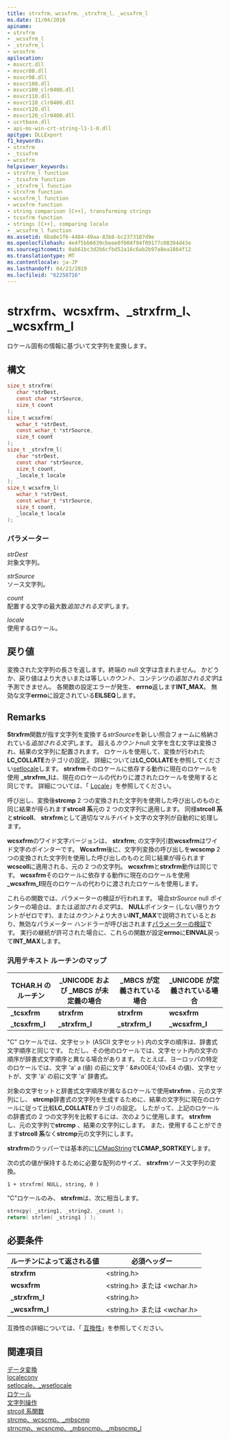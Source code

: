 ```yaml
---
title: strxfrm、wcsxfrm、_strxfrm_l、_wcsxfrm_l
ms.date: 11/04/2016
apiname:
- strxfrm
- _wcsxfrm_l
- _strxfrm_l
- wcsxfrm
apilocation:
- msvcrt.dll
- msvcr80.dll
- msvcr90.dll
- msvcr100.dll
- msvcr100_clr0400.dll
- msvcr110.dll
- msvcr110_clr0400.dll
- msvcr120.dll
- msvcr120_clr0400.dll
- ucrtbase.dll
- api-ms-win-crt-string-l1-1-0.dll
apitype: DLLExport
f1_keywords:
- strxfrm
- _tcsxfrm
- wcsxfrm
helpviewer_keywords:
- strxfrm_l function
- _tcsxfrm function
- _strxfrm_l function
- strxfrm function
- wcsxfrm_l function
- wcsxfrm function
- string comparison [C++], transforming strings
- tcsxfrm function
- strings [C++], comparing locale
- _wcsxfrm_l function
ms.assetid: 6ba8e1f6-4484-49aa-83b8-bc2373187d9e
ms.openlocfilehash: 4e4f5bb6639cbeee0f004f94f09177c08394d43e
ms.sourcegitcommit: 0ab61bc3d2b6cfbd52a16c6ab2b97a8ea1864f12
ms.translationtype: MT
ms.contentlocale: ja-JP
ms.lasthandoff: 04/23/2019
ms.locfileid: "62258716"
---
```

# <a name="strxfrm-wcsxfrm-strxfrml-wcsxfrml"></a>strxfrm、wcsxfrm、_strxfrm_l、_wcsxfrm_l

ロケール固有の情報に基づいて文字列を変換します。

## <a name="syntax"></a>構文

```C
size_t strxfrm(
   char *strDest,
   const char *strSource,
   size_t count
);
size_t wcsxfrm(
   wchar_t *strDest,
   const wchar_t *strSource,
   size_t count
);
size_t _strxfrm_l(
   char *strDest,
   const char *strSource,
   size_t count,
   _locale_t locale
);
size_t wcsxfrm_l(
   wchar_t *strDest,
   const wchar_t *strSource,
   size_t count,
   _locale_t locale
);
```

### <a name="parameters"></a>パラメーター

*strDest*<br/>
対象文字列。

*strSource*<br/>
ソース文字列。

*count*<br/>
配置する文字の最大数*追加される文字*します。

*locale*<br/>
使用するロケール。

## <a name="return-value"></a>戻り値

変換された文字列の長さを返します。終端の null 文字は含まれません。 かどうか、戻り値はより大きいまたは等しい*カウント*、コンテンツの*追加される文字*は予測できません。 各関数の設定エラーが発生、 **errno**返します**INT_MAX**。 無効な文字**errno**に設定されている**EILSEQ**します。

## <a name="remarks"></a>Remarks

**Strxfrm**関数が指す文字列を変換する*strSource*を新しい照合フォームに格納されている*追加される文字*します。 超える*カウント*null 文字を含む文字は変換され、結果の文字列に配置されます。 ロケールを使用して、変換が行われた**LC_COLLATE**カテゴリの設定。 詳細については**LC_COLLATE**を参照してください[setlocale](setlocale-wsetlocale.md)します。 **strxfrm**そのロケールに依存する動作に現在のロケールを使用 **_strxfrm_l**は、現在のロケールの代わりに渡されたロケールを使用すると同じです。 詳細については、「 [Locale](../../c-runtime-library/locale.md)」を参照してください。

呼び出し、変換後**strcmp** 2 つの変換された文字列を使用した呼び出しのものと同じ結果が得られます**strcoll 系**元の 2 つの文字列に適用します。 同様**strcoll 系**と**stricoll**、 **strxfrm**として適切なマルチバイト文字の文字列が自動的に処理します。

**wcsxfrm**のワイド文字バージョンは、 **strxfrm**; の文字列引数**wcsxfrm**はワイド文字のポインターです。 **Wcsxfrm**後に、文字列変換の呼び出しを**wcscmp** 2 つの変換された文字列を使用した呼び出しのものと同じ結果が得られます**wcscoll**に適用される、元の 2 つの文字列。 **wcsxfrm**と**strxfrm**動作は同じです。 **wcsxfrm**そのロケールに依存する動作に現在のロケールを使用 **_wcsxfrm_l**現在のロケールの代わりに渡されたロケールを使用します。

これらの関数では、パラメーターの検証が行われます。 場合*strSource* null ポインターの場合は、または*追加される文字*は、 **NULL**ポインター (しない限りカウントがゼロです)、または*カウント*より大きい**INT_MAX**で説明されているとおり、無効なパラメーター ハンドラーが呼び出されます[パラメーターの検証](../../c-runtime-library/parameter-validation.md)です。 実行の継続が許可された場合に、これらの関数が設定**errno**に**EINVAL**戻って**INT_MAX**します。

### <a name="generic-text-routine-mappings"></a>汎用テキスト ルーチンのマップ

|TCHAR.H のルーチン|_UNICODE および _MBCS が未定義の場合|_MBCS が定義されている場合|_UNICODE が定義されている場合|
|---------------------|------------------------------------|--------------------|-----------------------|
|**_tcsxfrm**|**strxfrm**|**strxfrm**|**wcsxfrm**|
|**_tcsxfrm_l**|**_strxfrm_l**|**_strxfrm_l**|**_wcsxfrm_l**|

"C" ロケールでは、文字セット (ASCII 文字セット) 内の文字の順序は、辞書式文字順序と同じです。 ただし、その他のロケールでは、文字セット内の文字の順序が辞書式文字順序と異なる場合があります。 たとえば、ヨーロッパの特定のロケールでは、文字 'a' a (値) の前に文字 ' &\#x00E4;'(0xE4 の値)、文字セットが、文字 'ä' の前に文字 'a' 辞書式。

対象の文字セットと辞書式文字順序が異なるロケールで使用**strxfrm** 、元の文字列にし、 **strcmp**辞書式の文字列を生成するために、結果の文字列に現在のロケールに従って比較**LC_COLLATE**カテゴリの設定。 したがって、上記のロケールの辞書式の 2 つの文字列を比較するには、次のように使用します。 **strxfrm**し、元の文字列で**strcmp** 、結果の文字列にします。 また、使用することができます**strcoll 系**なく**strcmp**元の文字列にします。

**strxfrm**のラッパーでは基本的に[LCMapString](/windows/desktop/api/winnls/nf-winnls-lcmapstringa)で**LCMAP_SORTKEY**します。

次の式の値が保持するために必要な配列のサイズ、 **strxfrm**ソース文字列の変換。

`1 + strxfrm( NULL, string, 0 )`

"C"ロケールのみ、 **strxfrm**は、次に相当します。

```C
strncpy( _string1, _string2, _count );
return( strlen( _string1 ) );
```

## <a name="requirements"></a>必要条件

|ルーチンによって返される値|必須ヘッダー|
|-------------|---------------------|
|**strxfrm**|\<string.h>|
|**wcsxfrm**|\<string.h> または \<wchar.h>|
|**_strxfrm_l**|\<string.h>|
|**_wcsxfrm_l**|\<string.h> または \<wchar.h>|

互換性の詳細については、「 [互換性](../../c-runtime-library/compatibility.md)」を参照してください。

## <a name="see-also"></a>関連項目

[データ変換](../../c-runtime-library/data-conversion.md)<br/>
[localeconv](localeconv.md)<br/>
[setlocale、_wsetlocale](setlocale-wsetlocale.md)<br/>
[ロケール](../../c-runtime-library/locale.md)<br/>
[文字列操作](../../c-runtime-library/string-manipulation-crt.md)<br/>
[strcoll 系関数](../../c-runtime-library/strcoll-functions.md)<br/>
[strcmp、wcscmp、_mbscmp](strcmp-wcscmp-mbscmp.md)<br/>
[strncmp、wcsncmp、_mbsncmp、_mbsncmp_l](strncmp-wcsncmp-mbsncmp-mbsncmp-l.md)<br/>
